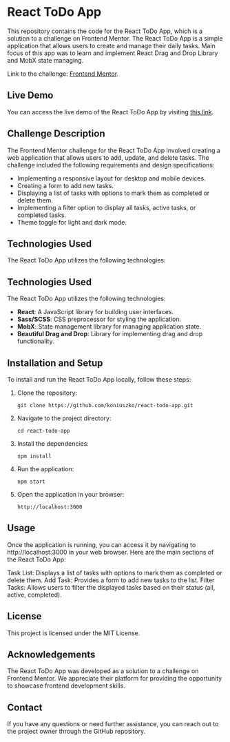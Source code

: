 # React ToDo App

This repository contains the code for the React ToDo App, which is a solution to a challenge on Frontend Mentor. The
React ToDo App is a simple application that allows users to create and manage their daily tasks. Main focus of this
app was to learn and implement React Drag and Drop Library and MobX state managing.

Link to the challenge: [Frontend Mentor](https://www.frontendmentor.io/challenges/todo-app-Su1_KokOW).

## Live Demo

You can access the live demo of the React ToDo App by visiting [this link](https://react-todo-app-a8b004.netlify.app).

## Challenge Description

The Frontend Mentor challenge for the React ToDo App involved creating a web application that allows users to add,
update, and delete tasks. The challenge included the following requirements and design specifications:

- Implementing a responsive layout for desktop and mobile devices.
- Creating a form to add new tasks.
- Displaying a list of tasks with options to mark them as completed or delete them.
- Implementing a filter option to display all tasks, active tasks, or completed tasks.
- Theme toggle for light and dark mode.

## Technologies Used

The React ToDo App utilizes the following technologies:

## Technologies Used

The React ToDo App utilizes the following technologies:

- **React**: A JavaScript library for building user interfaces.
- **Sass/SCSS**: CSS preprocessor for styling the application.
- **MobX**: State management library for managing application state.
- **Beautiful Drag and Drop**: Library for implementing drag and drop functionality.

## Installation and Setup

To install and run the React ToDo App locally, follow these steps:

1. Clone the repository:

   ```shell
   git clone https://github.com/koniuszko/react-todo-app.git
   ```
2. Navigate to the project directory:

   ```shell
   cd react-todo-app
   ```
3. Install the dependencies:

   ```shell
   npm install
   ```
4. Run the application:

   ```shell
   npm start
   ```
5. Open the application in your browser:

   ```shell
   http://localhost:3000
   ```

## Usage

Once the application is running, you can access it by navigating to http://localhost:3000 in your web browser. Here are
the main sections of the React ToDo App:

Task List: Displays a list of tasks with options to mark them as completed or delete them.
Add Task: Provides a form to add new tasks to the list.
Filter Tasks: Allows users to filter the displayed tasks based on their status (all, active, completed).

## License

This project is licensed under the MIT License.

## Acknowledgements

The React ToDo App was developed as a solution to a challenge on Frontend Mentor. We appreciate their platform for
providing the opportunity to showcase frontend development skills.

## Contact

If you have any questions or need further assistance, you can reach out to the project owner through the GitHub
repository.

